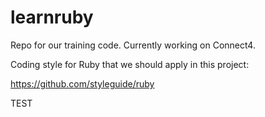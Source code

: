 learnruby
=========

Repo for our training code. Currently working on Connect4.

Coding style for Ruby that we should apply in this project:

https://github.com/styleguide/ruby

TEST
